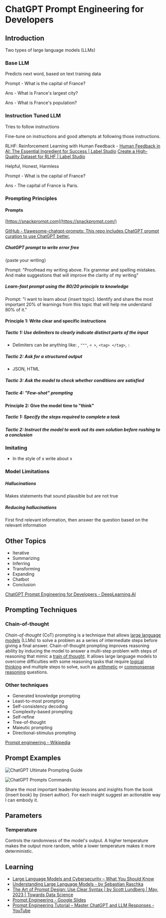 # ChatGPT Prompt Engineering for Developers

## Introduction

Two types of large language models (LLMs)

### Base LLM

Predicts next word, based on text training data

Prompt - What is the capital of France?

Ans - What is France's largest city?

Ans - What is France's population?

### Instruction Tuned LLM

Tries to follow instructions

Fine-tune on instructions and good attempts at following those instructions.

RLHF: Reinforcement Learning with Human Feedback - [Human Feedback in AI: The Essential Ingredient for Success | Label Studio](https://labelstud.io/blog/human-feedback-in-ai/) [Create a High-Quality Dataset for RLHF | Label Studio](https://labelstud.io/blog/create-a-high-quality-rlhf-dataset/)

Helpful, Honest, Harmless

Prompt - What is the capital of France?

Ans - The capital of France is Paris.

### Prompting Principles

#### Prompts

[https://snackprompt.com](https://snackprompt.com/)

[GitHub - f/awesome-chatgpt-prompts: This repo includes ChatGPT prompt curation to use ChatGPT better.](https://github.com/f/awesome-chatgpt-prompts)

##### ChatGPT prompt to write error free

{paste your writing}

Prompt: "Proofread my writing above. Fix grammar and spelling mistakes. And make suggestions that will improve the clarity of my writing"

##### Learn-fast prompt using the 80/20 principle to knowledge

Prompt: "I want to learn about {insert topic}. Identify and share the most important 20% of learnings from this topic that will help me understand 80% of it."

#### Principle 1: Write clear and specific instructions

##### Tactic 1: Use delimiters to clearly indicate distinct parts of the input

- Delimiters can be anything like: , `"""`, `< >`, `<tag> </tag>`, `:`

##### Tactic 2: Ask for a structured output

- JSON, HTML

##### Tactic 3: Ask the model to check whether conditions are satisfied

##### Tactic 4: "Few-shot" prompting

#### Principle 2: Give the model time to "think"

##### Tactic 1: Specify the steps required to complete a task

##### Tactic 2: Instruct the model to work out its own solution before rushing to a conclusion

### Imitating

- In the style of x write about x

### Model Limitations

##### Hallucinations

Makes statements that sound plausible but are not true

##### Reducing hallucinations

First find relevant information, then answer the question based on the relevant information

## Other Topics

- Iterative
- Summarizing
- Inferring
- Transforming
- Expanding
- Chatbot
- Conclusion

[ChatGPT Prompt Engineering for Developers - DeepLearning.AI](https://www.deeplearning.ai/short-courses/chatgpt-prompt-engineering-for-developers/)

## Prompting Techniques

### Chain-of-thought

_Chain-of-thought_ (CoT) prompting is a technique that allows [large language models](https://en.wikipedia.org/wiki/Large_language_models "Large language models") (LLMs) to solve a problem as a series of intermediate steps before giving a final answer. Chain-of-thought prompting improves reasoning ability by inducing the model to answer a multi-step problem with steps of reasoning that mimic a [train of thought](https://en.wikipedia.org/wiki/Train_of_thought "Train of thought"). It allows large language models to overcome difficulties with some reasoning tasks that require [logical thinking](https://en.wikipedia.org/wiki/Logical_reasoning "Logical reasoning") and multiple steps to solve, such as [arithmetic](https://en.wikipedia.org/wiki/Arithmetic "Arithmetic") or [commonsense reasoning](https://en.wikipedia.org/wiki/Commonsense_reasoning "Commonsense reasoning") questions.

### Other techniques

- Generated knowledge prompting
- Least-to-most prompting
- Self-consistency decoding
- Complexity-based prompting
- Self-refine
- Tree-of-thought
- Maieutic prompting
- Directional-stimulus prompting

[Prompt engineering - Wikipedia](https://en.wikipedia.org/wiki/Prompt_engineering)

## Prompt Examples

![ChatGPT Ultimate Prompting Guide](../../media/chatgpt-promt-engineering.png)

![ChatGPT Prompts Commands](../../media/chatgpt-prompts.png)

Share the most important leadership lessons and insights from the book {insert book} by {insert author}. For each insight suggest an actionable way I can embody it.

## Parameters

### Temperature

Controls the randomness of the model's output. A higher temperature makes the output more random, while a lower temperature makes it more deterministic.

## Learning

- [Large Language Models and Cybersecurity – What You Should Know](https://www.freecodecamp.org/news/large-language-models-and-cybersecurity/)
- [Understanding Large Language Models - by Sebastian Raschka](https://magazine.sebastianraschka.com/p/understanding-large-language-models?utm_source=substack&utm_medium=email)
- [The Art of Prompt Design: Use Clear Syntax | by Scott Lundberg | May, 2023 | Towards Data Science](https://towardsdatascience.com/the-art-of-prompt-design-use-clear-syntax-4fc846c1ebd5)
- [Prompt Engineering - Google Slides](https://docs.google.com/presentation/d/1wNm1uQs5JnmnxR7es2pb4koEELZ9k_CeTdjvTa38cT8/edit?usp=sharing)
- [Prompt Engineering Tutorial – Master ChatGPT and LLM Responses - YouTube](https://www.youtube.com/watch?v=_ZvnD73m40o)
